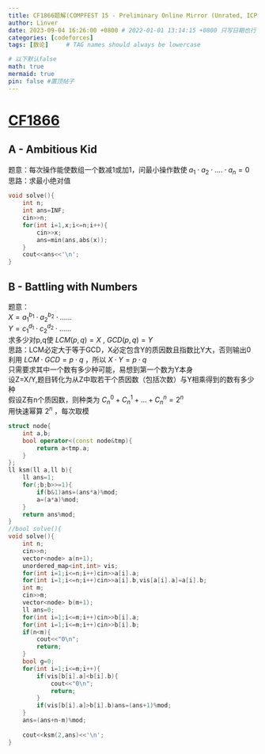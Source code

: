 ```yaml
---
title: CF1866题解(COMPFEST 15 - Preliminary Online Mirror (Unrated, ICPC Rules, Teams Preferred))
author: Linver
date: 2023-09-04 16:26:00 +0800 # 2022-01-01 13:14:15 +0800 只写日期也行；不写秒也行；这样也行 2022-03-09T00:55:42+08:00
categories: [codeforces]
tags: [数论]     # TAG names should always be lowercase

# 以下默认false
math: true
mermaid: true
pin: false #置顶帖子
---
```

# [CF1866](https://mirror.codeforces.com/contest/1866)
## A - Ambitious Kid
题意：每次操作能使数组一个数减1或加1，问最小操作数使 $a_1 \cdot a_2 \cdot .... \cdot a_n=0$  
思路：求最小绝对值
```C++
void solve(){
	int n;
	int ans=INF;
	cin>>n;
	for(int i=1,x;i<=n;i++){
		cin>>x;
		ans=min(ans,abs(x));
	}
	cout<<ans<<'\n';
}
```
## B - Battling with Numbers
题意：  
$X=a_1^{b_1}\cdot a_2^{b_2}\cdot......$  
$Y=c_1^{d_1}\cdot c_2^{d_2}\cdot......$  
求多少对p,q使 $LCM(p,q)=X$    ,   $GCD(p,q)=Y$  
思路：LCM必定大于等于GCD，X必定包含Y的质因数且指数比Y大，否则输出0  
利用 $LCM\cdot GCD=p\cdot q$ ，所以 $X\cdot Y=p\cdot q$  
只需要求其中一个数有多少种可能，易想到第一个数为Y本身  
设Z=X/Y,题目转化为从Z中取若干个质因数（包括次数）与Y相乘得到的数有多少种  
假设Z有n个质因数，则种类为 $C^{0}_{n}+C^{1}_{n}+...+C^{n}_{n}=2^n$ <br>
用快速幂算 $2^n$ ，每次取模
```c++
struct node{
	int a,b;
	bool operator<(const node&tmp){
		return a<tmp.a;
	}
};
ll ksm(ll a,ll b){
	ll ans=1;
	for(;b;b>>=1){
		if(b&1)ans=(ans*a)%mod;
		a=(a*a)%mod;
	}
	return ans%mod;
}
//bool solve(){
void solve(){
	int n;
	cin>>n;
	vector<node> a(n+1);
	unordered_map<int,int> vis;
	for(int i=1;i<=n;i++)cin>>a[i].a;
	for(int i=1;i<=n;i++)cin>>a[i].b,vis[a[i].a]=a[i].b;
	int m;
	cin>>m;
	vector<node> b(m+1);
	ll ans=0;
	for(int i=1;i<=m;i++)cin>>b[i].a;
	for(int i=1;i<=m;i++)cin>>b[i].b;
	if(n<m){
		cout<<"0\n";
		return;
	}
	bool g=0;
	for(int i=1;i<=m;i++){
		if(vis[b[i].a]<b[i].b){
			cout<<"0\n";
			return;
		}
		if(vis[b[i].a]>b[i].b)ans=(ans+1)%mod;
	}
	ans=(ans+n-m)%mod;
 
	cout<<ksm(2,ans)<<'\n';
}
```

